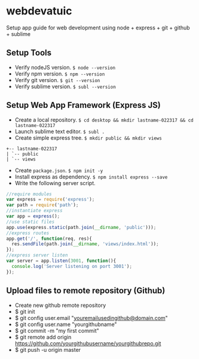 # webdevatuic
Setup app guide for web development using node +  express + git + github + sublime

## Setup Tools
* Verify nodeJS version. ```$ node --version```
* Verify npm version. ```$ npm --version```
* Verify git version. ```$ git --version```
* Verify sublime version. ```$ subl --version```

## Setup Web App Framework (Express JS)
* Create a local repository. ```$ cd desktop && mkdir lastname-022317 && cd lastname-022317```
* Launch sublime text editor. ```$ subl .```
* Create simple express tree. ```$ mkdir public && mkdir views```
```
+-- lastname-022317
| `-- public
| `-- views
```
* Create ```package.json```. ```$ npm init -y```
* Install express as dependency. ```$ npm install express --save```
* Write the following server script. 
```javascript
//require modules
var express = require('express');
var path = require('path');
//instantiate express
var app = express();
//use static files
app.use(express.static(path.join(__dirname, 'public')));
//express routes
app.get('/', function(req, res){
  res.sendFile(path.join(__dirname, 'views/index.html'));
});
//express server listen
var server = app.listen(3001, function(){
  console.log('Server listening on port 3001');
});
```

## Upload files to remote repository (Github)
* Create new github remote repository
* $ git init
* $ git config user.email "youremailusedingithub@domain.com"
* $ git config user.name "yourgithubname"
* $ git commit -m "my first commit"
* $ git remote add origin https://github.com/yourgithubusername/yourgithubrepo.git
* $ git push -u origin master
